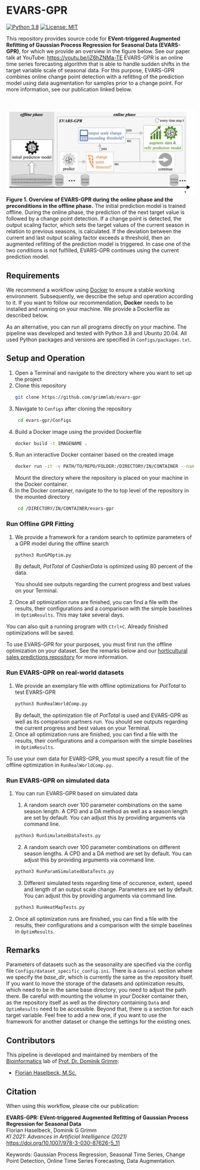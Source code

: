 # EVARS-GPR
[![Python 3.8](https://img.shields.io/badge/Python-3.8-3776AB)](https://www.python.org/downloads/release/python-388/)
[![License: MIT](https://img.shields.io/badge/License-MIT-yellow.svg)](https://opensource.org/licenses/MIT)

This repository provides source code for **EVent-triggered Augmented Refitting of Gaussian Process Regression for Seasonal 
Data (EVARS-GPR)**, for which we provide an overview in the figure below. See our paper talk at YouTube: https://youtu.be/jZ6hZNMa-TE 
EVARS-GPR is an online time series forecasting algorithm that is able to handle sudden shifts in the target variable 
scale of seasonal data. 
For this purpose, EVARS-GPR combines online change point detection with a refitting of the prediction model using 
data augmentation for samples prior to a change point. For more information, see our publication linked below.
<p>&nbsp;</p>

<figure style="margin: 0;">
   <div style="line-height: 0;">
         <img align="middle" src="figures/AlgoOverview.jpg" alt="AlgoOverview" width="600"/>
   </div>
   <figcaption><b>Figure 1. Overview of EVARS-GPR during the online phase and the preconditions in the offline phase.</b>
The initial prediction model is trained offline. 
During the online phase, the prediction of the next target value is followed by a change point detection. 
If a change point is detected, the output scaling factor, which sets the target values of the current season in relation to previous seasons, is calculated. 
If the deviation between the current and last output scaling factor exceeds a threshold, then an augmented refitting of the prediction model is triggered. 
In case one of the two conditions is not fulfilled, EVARS-GPR continues using the current prediction model. </figcaption>
</figure>

## Requirements
We recommend a workflow using [Docker](https://www.docker.com/) to ensure a stable working environment.
Subsequently, we describe the setup and operation according to it. 
If you want to follow our recommendation, **Docker** needs to be installed and running on your machine. We provide a Dockerfile as described below.

As an alternative, you can run all programs directly on your machine. 
The pipeline was developed and tested with Python 3.8 and Ubuntu 20.04.
All used Python packages and versions are specified in `Configs/packages.txt`.

## Setup and Operation
1. Open a Terminal and navigate to the directory where you want to set up the project
2. Clone this repository
    ```bash
    git clone https://github.com/grimmlab/evars-gpr
    ```
3. Navigate to `Configs` after cloning the repository
   ```bash
    cd evars-gpr/Configs
   ```
4. Build a Docker image using the provided Dockerfile
    ```bash
    docker build -t IMAGENAME .
    ```
5. Run an interactive Docker container based on the created image
    ```bash
    docker run -it -v PATH/TO/REPO/FOLDER:/DIRECTORY/IN/CONTAINER --name CONTAINERNAME IMAGENAME
    ```
    Mount the directory where the repository is placed on your machine in the Docker container.
6. In the Docker container, navigate to the to top level of the repository in the mounted directory
   ```bash
    cd /DIRECTORY/IN/CONTAINER/evars-gpr
   ```
   
### Run Offline GPR Fitting
1. We provide a framework for a random search to optimize parameters of a GPR model during the offline search
    ```bash
    python3 RunGPOptim.py 
    ```
   By default, _PotTotal_ of _CashierData_ is optimized using 80 percent of the data. 
    
   You should see outputs regarding the current progress and best values on your Terminal. 
2. Once all optimization runs are finished, you can find a file with the results, 
   their configurations and a comparison with the simple baselines in `OptimResults`. This may take several days.

You can also quit a running program with `Ctrl+C`. Already finished optimizations will be saved.

To use EVARS-GPR for your purposes, you must first run the offline optimization on your dataset. 
See the remarks below and our [horticultural sales predictions repository](https://github.com/grimmlab/HorticulturalSalesPredictions) for more information. 

### Run EVARS-GPR on real-world datasets
1. We provide an exemplary file with offline optimizations for _PotTotal_ to test EVARS-GPR
    ```bash
    python3 RunRealWorldComp.py
    ```
   By default, the optimization file of _PotTotal_ is used and EVARS-GPR as well as its comparison partners run.
   You should see outputs regarding the current progress and best values on your Terminal. 
2. Once all optimization runs are finished, you can find a file with the results, 
   their configurations and a comparison with the simple baselines in `OptimResults`.
   
To use your own data for EVARS-GPR, you must specify a result file of the offline optimization in `RunRealWorldComp.py`.

### Run EVARS-GPR on simulated data
1. You can run EVARS-GPR based on simulated data 
   1. A random search over 100 parameter combinations on the same season length. 
      A CPD and a DA method as well as a season length are set by default. You can adjust this by providing arguments via command line.
    ```bash
    python3 RunSimulatedDataTests.py
    ```

   2. A random search over 100 parameter combinations on different season lengths. 
      A CPD and a DA method are set by default. You can adjust this by providing arguments via command line.
    ```bash
    python3 RunParamSimulatedDataTests.py
    ```
   
   3. Different simulated tests regarding time of occurence, extent, speed and length of an output scale change. 
      Parameters are set by default. You can adjust this by providing arguments via command line.
    ```bash
    python3 RunHeatMapTests.py
    ```
   
2. Once all optimization runs are finished, you can find a file with the results, 
   their configurations and a comparison with the simple baselines in `OptimResults`.



## Remarks
Parameters of datasets such as the seasonality are specified via the config file `Configs/dataset_specific_config.ini`. 
There is a `General` section where we specify the *base_dir*, which is currently the same as the repository itself. 
If you want to move the storage of the datasets and optimization results, which need to be in the same base directory, 
you need to adjust the path there. 
Be careful with mounting the volume in your Docker container then, as the repository itself as well as the directory 
containing `Data` and `OptimResults` need to be accessible. Beyond that, there is a section for each target variable. 
Feel free to add a new one, if you want to use the framework for another dataset or change the settings for the existing ones.

## Contributors
This pipeline is developed and maintained by members of the [Bioinformatics](https://bit.cs.tum.de) lab of [Prof. Dr. Dominik Grimm](https://bit.cs.tum.de/team/dominik-grimm/):
- [Florian Haselbeck, M.Sc.](https://bit.cs.tum.de/team/florian-haselbeck/)

## Citation
When using this workflow, please cite our publication:

**EVARS-GPR: EVent-triggered Augmented Refitting of Gaussian Process Regression for Seasonal Data**  
Florian Haselbeck, Dominik G Grimm  
*KI 2021: Advances in Artificial Intelligence (2021)*  
https://doi.org/10.1007/978-3-030-87626-5_11   

Keywords: Gaussian Process Regression, Seasonal Time Series, Change Point Detection, Online Time Series Forecasting, Data Augmentation.
